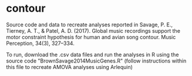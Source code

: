 # contour
Source code and data to recreate analyses reported in Savage, P. E., Tierney, A. T., & Patel, A. D. (2017). Global music recordings support the motor constraint hypothesis for human and avian song contour. Music Perception, 34(3), 327–334.

To run, download the .csv data files and run the analyses in R using the source code "BrownSavage2014MusicGenes.R" (follow instructions within this file to recreate AMOVA analyses using Arlequin)
